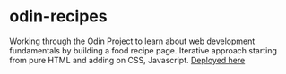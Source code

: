 # odin-recipes
Working through the Odin Project to learn about web development fundamentals by building a food recipe page. Iterative approach starting from pure HTML and adding on CSS, Javascript. [Deployed here](https://syw175.github.io/odin-recipes/)
